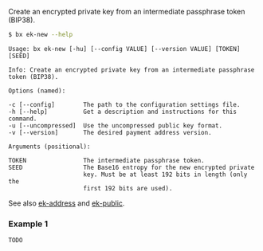 Create an encrypted private key from an intermediate passphrase token (BIP38).
```sh
$ bx ek-new --help
```
```
Usage: bx ek-new [-hu] [--config VALUE] [--version VALUE] [TOKEN] [SEED] 

Info: Create an encrypted private key from an intermediate passphrase    
token (BIP38).                                                           

Options (named):

-c [--config]        The path to the configuration settings file.        
-h [--help]          Get a description and instructions for this command.
-u [--uncompressed]  Use the uncompressed public key format.             
-v [--version]       The desired payment address version.                

Arguments (positional):

TOKEN                The intermediate passphrase token.                  
SEED                 The Base16 entropy for the new encrypted private    
                     key. Must be at least 192 bits in length (only the  
                     first 192 bits are used).
```
See also [ek-address](bx-ek-address) and [ek-public](bx-ek-public).
### Example 1
```sh
TODO
```